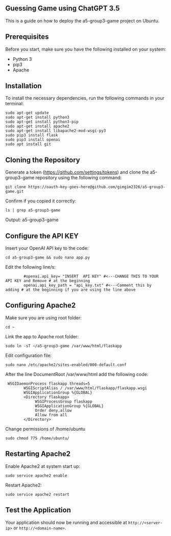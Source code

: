 ## Guessing Game using ChatGPT 3.5

This is a guide on how to deploy the a5-group3-game project on Ubuntu.

## Prerequisites

Before you start, make sure you have the following installed on your system:

- Python 3
- pip3
- Apache

## Installation

To install the necessary dependencies, run the following commands in your terminal:

```
sudo apt-get update
sudo apt-get install python3
sudo apt-get install python3-pip
sudo apt-get install apache2
sudo apt-get install libapache2-mod-wsgi-py3
sudo pip3 install flask
sudo pip3 install openai
sudo apt install git 
```

## Cloning the Repository

Generate a token (https://github.com/settings/tokens) and clone the a5-group3-game repository using the following command:

```
git clone https://oauth-key-goes-here@github.com/gimgim2326/a5-group3-game.git
```

Confirm if you copied it correctly:

```
ls | grep a5-group3-game
```
Output: a5-group3-game

## Configure the API KEY

Insert your OpenAI API key to the code:

```
cd a5-group3-game && sudo nano app.py
```
Edit the following line/s:
```
        #openai.api_key= "INSERT  API KEY" #<---CHANGE THIS TO YOUR API KEY and Remove # at the beginning
        openai.api_key_path = "api_key.txt" #<---Comment this by adding # at the beginning if you are using the line above
```

## Configuring Apache2

Make sure you are using root folder:

```
cd ~
```

Link the app to Apache root folder:

```
sudo ln -sT ~/a5-group3-game /var/www/html/flaskapp
```

Edit configuration file:

```
sudo nano /etc/apache2/sites-enabled/000-default.conf
```

After the line DocumentRoot /var/www/html add the following code:

```
 WSGIDaemonProcess flaskapp threads=5
        WSGIScriptAlias / /var/www/html/flaskapp/flaskapp.wsgi
        WSGIApplicationGroup %{GLOBAL}
        <Directory flaskapp>
             WSGIProcessGroup flaskapp
             WSGIApplicationGroup %{GLOBAL}
             Order deny,allow
             Allow from all 
        </Directory>
```
Change permissions of /home/ubuntu

```
sudo chmod 775 /home/ubuntu/
```
## Restarting Apache2

Enable Apache2 at system start up:

```
sudo service apache2 enable
```

Restart Apache2:
```
sudo service apache2 restart
```

## Test the Application

Your application should now be running and accessible at `http://<server-ip>` or `http://<domain-name>`.